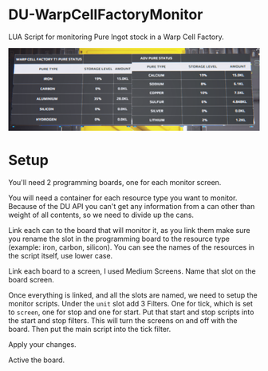 # DU-WarpCellFactoryMonitor
LUA Script for monitoring Pure Ingot stock in a Warp Cell Factory. 

![Ore Status Dashboard](/ContainerMonitor.PNG)

# Setup
You'll need 2 programming boards, one for each monitor screen.

You will need a container for each resource type you want to monitor. Because of the DU API you can't get any information from a can other than weight of all contents, so we need to divide up the cans. 

Link each can to the board that will monitor it, as you link them make sure you rename the slot in the programming board to the resource type (example: iron, carbon, silicon). You can see the names of the resources in the script itself, use lower case.

Link each board to a screen, I used Medium Screens. Name that slot on the board screen.

Once everything is linked, and all the slots are named, we need to setup the monitor scripts. Under the `unit` slot add 3 Filters. One for tick, which is set to `screen`, one for stop and one for start.  Put that start and stop scripts into the start and stop filters. This will turn the screens on and off with the board. Then put the main script into the tick filter. 

Apply your changes.

Active the board.
